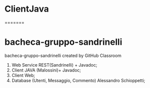 
# ClientJava
=======
# bacheca-gruppo-sandrinelli
bacheca-gruppo-sandrinelli created by GitHub Classroom
1) Web Service REST(Sandrinelli) + Javadoc;
2) Client JAVA (Malossini)+ Javadoc;
3) Client Web;
4) Database (Utenti, Messaggio, Commento) Alessandro Schioppetti;

